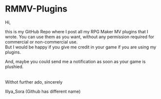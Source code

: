 # RMMV-Plugins

Hi,

this is my GitHub Repo where I post all my RPG Maker MV plugins that I wrote. You can use them as you want, without any permission required for commercial or non-commercial use.<br>
But I would be happy if you give me credit in your game if you are using my plugins.

And, maybe you could send me a notification as soon as your game is plushied.
<br>
<br>
<br>
Withot further ado, sincerely

Illya_Sora
(Github has different name)
